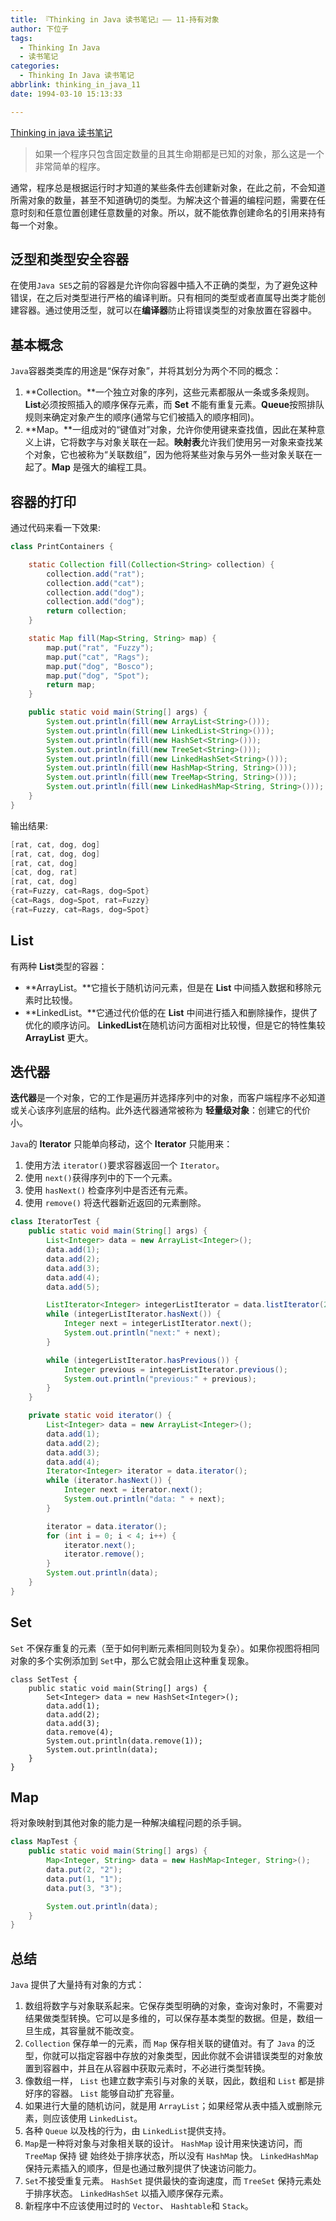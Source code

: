 ```yaml
---
title: 『Thinking in Java 读书笔记』—— 11-持有对象
author: 下位子
tags:
  - Thinking In Java
  - 读书笔记
categories:
  - Thinking In Java 读书笔记
abbrlink: thinking_in_java_11
date: 1994-03-10 15:13:33

---
```


[Thinking in java 读书笔记](http://xiaweizi.cn/categories/Thinking-In-Java-%E8%AF%BB%E4%B9%A6%E7%AC%94%E8%AE%B0/)

> 如果一个程序只包含固定数量的且其生命期都是已知的对象，那么这是一个非常简单的程序。

通常，程序总是根据运行时才知道的某些条件去创建新对象，在此之前，不会知道所需对象的数量，甚至不知道确切的类型。为解决这个普遍的编程问题，需要在任意时刻和任意位置创建任意数量的对象。所以，就不能依靠创建命名的引用来持有每一个对象。

<!-- more -->

## 泛型和类型安全容器

在使用`Java SE5`之前的容器是允许你向容器中插入不正确的类型，为了避免这种错误，在之后对类型进行严格的编译判断。只有相同的类型或者直属导出类才能创建容器。通过使用泛型，就可以在**编译器**防止将错误类型的对象放置在容器中。



## 基本概念



`Java`容器类类库的用途是“保存对象”，并将其划分为两个不同的概念：

1. **Collection。**一个独立对象的序列，这些元素都服从一条或多条规则。**List**必须按照插入的顺序保存元素，而 **Set** 不能有重复元素。**Queue**按照排队规则来确定对象产生的顺序(通常与它们被插入的顺序相同)。
2. **Map。**一组成对的“键值对”对象，允许你使用键来查找值，因此在某种意义上讲，它将数字与对象关联在一起。**映射表**允许我们使用另一对象来查找某个对象，它也被称为“关联数组”，因为他将某些对象与另外一些对象关联在一起了。**Map** 是强大的编程工具。

## 容器的打印

通过代码来看一下效果:

```java
class PrintContainers {

    static Collection fill(Collection<String> collection) {
        collection.add("rat");
        collection.add("cat");
        collection.add("dog");
        collection.add("dog");
        return collection;
    }

    static Map fill(Map<String, String> map) {
        map.put("rat", "Fuzzy");
        map.put("cat", "Rags");
        map.put("dog", "Bosco");
        map.put("dog", "Spot");
        return map;
    }

    public static void main(String[] args) {
        System.out.println(fill(new ArrayList<String>()));
        System.out.println(fill(new LinkedList<String>()));
        System.out.println(fill(new HashSet<String>()));
        System.out.println(fill(new TreeSet<String>()));
        System.out.println(fill(new LinkedHashSet<String>()));
        System.out.println(fill(new HashMap<String, String>()));
        System.out.println(fill(new TreeMap<String, String>()));
        System.out.println(fill(new LinkedHashMap<String, String>()));
    }
}
```

输出结果:

```java
[rat, cat, dog, dog]
[rat, cat, dog, dog]
[rat, cat, dog]
[cat, dog, rat]
[rat, cat, dog]
{rat=Fuzzy, cat=Rags, dog=Spot}
{cat=Rags, dog=Spot, rat=Fuzzy}
{rat=Fuzzy, cat=Rags, dog=Spot}
```

## List

有两种 **List**类型的容器：

- **ArrayList。**它擅长于随机访问元素，但是在 **List** 中间插入数据和移除元素时比较慢。
- **LinkedList。**它通过代价低的在 **List** 中间进行插入和删除操作，提供了优化的顺序访问。 **LinkedList**在随机访问方面相对比较慢，但是它的特性集较 **ArrayList** 更大。

## 迭代器

**迭代器**是一个对象，它的工作是遍历并选择序列中的对象，而客户端程序不必知道或关心该序列底层的结构。此外迭代器通常被称为 **轻量级对象**：创建它的代价小。

`Java`的 **Iterator** 只能单向移动，这个 **Iterator** 只能用来：

1. 使用方法 `iterator()`要求容器返回一个 `Iterator`。
2. 使用 `next()`获得序列中的下一个元素。
3. 使用 `hasNext()` 检查序列中是否还有元素。
4. 使用 `remove()` 将迭代器新近返回的元素删除。

```java
class IteratorTest {
    public static void main(String[] args) {
        List<Integer> data = new ArrayList<Integer>();
        data.add(1);
        data.add(2);
        data.add(3);
        data.add(4);
        data.add(5);

        ListIterator<Integer> integerListIterator = data.listIterator(2);
        while (integerListIterator.hasNext()) {
            Integer next = integerListIterator.next();
            System.out.println("next:" + next);
        }

        while (integerListIterator.hasPrevious()) {
            Integer previous = integerListIterator.previous();
            System.out.println("previous:" + previous);
        }
    }

    private static void iterator() {
        List<Integer> data = new ArrayList<Integer>();
        data.add(1);
        data.add(2);
        data.add(3);
        data.add(4);
        Iterator<Integer> iterator = data.iterator();
        while (iterator.hasNext()) {
            Integer next = iterator.next();
            System.out.println("data: " + next);
        }

        iterator = data.iterator();
        for (int i = 0; i < 4; i++) {
            iterator.next();
            iterator.remove();
        }
        System.out.println(data);
    }
}
```

## Set

`Set` 不保存重复的元素（至于如何判断元素相同则较为复杂）。如果你视图将相同对象的多个实例添加到 `Set`中，那么它就会阻止这种重复现象。

```
class SetTest {
    public static void main(String[] args) {
        Set<Integer> data = new HashSet<Integer>();
        data.add(1);
        data.add(2);
        data.add(3);
        data.remove(4);
        System.out.println(data.remove(1));
        System.out.println(data);
    }
}
```

## Map

将对象映射到其他对象的能力是一种解决编程问题的杀手锏。

```Java
class MapTest {
    public static void main(String[] args) {
        Map<Integer, String> data = new HashMap<Integer, String>();
        data.put(2, "2");
        data.put(1, "1");
        data.put(3, "3");

        System.out.println(data);
    }
}
```

## 总结

`Java` 提供了大量持有对象的方式：

1. 数组将数字与对象联系起来。它保存类型明确的对象，查询对象时，不需要对结果做类型转换。它可以是多维的，可以保存基本类型的数据。但是，数组一旦生成，其容量就不能改变。
2. `Collection` 保存单一的元素，而 `Map` 保存相关联的键值对。有了 `Java` 的泛型，你就可以指定容器中存放的对象类型，因此你就不会讲错误类型的对象放置到容器中，并且在从容器中获取元素时，不必进行类型转换。
3. 像数组一样， `List` 也建立数字索引与对象的关联，因此，数组和 `List` 都是排好序的容器。 `List` 能够自动扩充容量。
4. 如果进行大量的随机访问，就是用 `ArrayList`；如果经常从表中插入或删除元素，则应该使用 `LinkedList`。
5. 各种 `Queue` 以及栈的行为，由 `LinkedList`提供支持。
6. `Map`是一种将对象与对象相关联的设计。 `HashMap` 设计用来快速访问，而 `TreeMap` 保持 键 始终处于排序状态，所以没有 `HashMap` 快。 `LinkedHashMap` 保持元素插入的顺序，但是也通过散列提供了快速访问能力。
7. `Set`不接受重复元素。 `HashSet` 提供最快的查询速度，而 `TreeSet` 保持元素处于排序状态。 `LinkedHashSet` 以插入顺序保存元素。
8. 新程序中不应该使用过时的 `Vector`、 `Hashtable`和 `Stack`。

